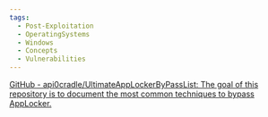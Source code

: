 ```yaml
---
tags:
  - Post-Exploitation
  - OperatingSystems
  - Windows
  - Concepts
  - Vulnerabilities
---
```


[GitHub - api0cradle/UltimateAppLockerByPassList: The goal of this repository is to document the most common techniques to bypass AppLocker.](https://github.com/api0cradle/UltimateAppLockerByPassList)